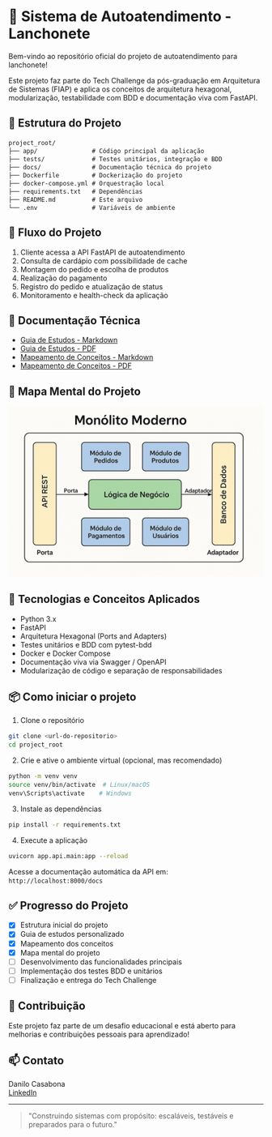 # 🍔 Sistema de Autoatendimento - Lanchonete

Bem-vindo ao repositório oficial do projeto de autoatendimento para lanchonete!

Este projeto faz parte do Tech Challenge da pós-graduação em Arquitetura de Sistemas (FIAP) e aplica os conceitos de arquitetura hexagonal, modularização, testabilidade com BDD e documentação viva com FastAPI.

## 📂 Estrutura do Projeto

```
project_root/
├── app/               # Código principal da aplicação
├── tests/             # Testes unitários, integração e BDD
├── docs/              # Documentação técnica do projeto
├── Dockerfile         # Dockerização do projeto
├── docker-compose.yml # Orquestração local
├── requirements.txt   # Dependências
├── README.md          # Este arquivo
└── .env               # Variáveis de ambiente
```

## 🧭 Fluxo do Projeto

1. Cliente acessa a API FastAPI de autoatendimento
2. Consulta de cardápio com possibilidade de cache
3. Montagem do pedido e escolha de produtos
4. Realização do pagamento
5. Registro do pedido e atualização de status
6. Monitoramento e health-check da aplicação

## 🧩 Documentação Técnica

- [Guia de Estudos - Markdown](docs/guia_estudos_lanchonete.md)
- [Guia de Estudos - PDF](docs/guia_estudos_lanchonete.pdf)
- [Mapeamento de Conceitos - Markdown](docs/mapeamento_conceitos_lanchonete.md)
- [Mapeamento de Conceitos - PDF](docs/mapeamento_conceitos_lanchonete.pdf)

## 🧠 Mapa Mental do Projeto

![Mapa Mental](/docs/imagens/mapa_mental_arquitetura_lanchonete.jpeg)

## 🚀 Tecnologias e Conceitos Aplicados

- Python 3.x
- FastAPI
- Arquitetura Hexagonal (Ports and Adapters)
- Testes unitários e BDD com pytest-bdd
- Docker e Docker Compose
- Documentação viva via Swagger / OpenAPI
- Modularização de código e separação de responsabilidades

## 📦 Como iniciar o projeto

1. Clone o repositório

```bash
git clone <url-do-repositorio>
cd project_root
```

2. Crie e ative o ambiente virtual (opcional, mas recomendado)

```bash
python -m venv venv
source venv/bin/activate  # Linux/macOS
venv\Scripts\activate    # Windows
```

3. Instale as dependências

```bash
pip install -r requirements.txt
```

4. Execute a aplicação

```bash
uvicorn app.api.main:app --reload
```

Acesse a documentação automática da API em: `http://localhost:8000/docs`

## ✅ Progresso do Projeto

- [x] Estrutura inicial do projeto
- [x] Guia de estudos personalizado
- [x] Mapeamento dos conceitos
- [x] Mapa mental do projeto
- [ ] Desenvolvimento das funcionalidades principais
- [ ] Implementação dos testes BDD e unitários
- [ ] Finalização e entrega do Tech Challenge

## 📝 Contribuição

Este projeto faz parte de um desafio educacional e está aberto para melhorias e contribuições pessoais para aprendizado!

## 📫 Contato

Danilo Casabona  
[LinkedIn](https://www.linkedin.com/in/danilocasabona/)

---

> "Construindo sistemas com propósito: escaláveis, testáveis e preparados para o futuro."

